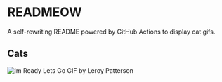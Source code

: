 # READMEOW

A self-rewriting README powered by GitHub Actions to display cat gifs.

## Cats

![Im Ready Lets Go GIF by Leroy Patterson](https://media1.giphy.com/media/CjmvTCZf2U3p09Cn0h/200.gif?cid=9acd02da9jfqng7wme4n28k2effn7h4huwt0ipgbfo8xtv6q&ep=v1_gifs_search&rid=200.gif&ct=g)
